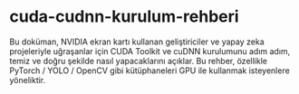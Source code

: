 # cuda-cudnn-kurulum-rehberi
Bu doküman, NVIDIA ekran kartı kullanan geliştiriciler ve yapay zeka projeleriyle uğraşanlar için CUDA Toolkit ve cuDNN kurulumunu adım adım, temiz ve doğru şekilde nasıl yapacaklarını açıklar. Bu rehber, özellikle PyTorch / YOLO / OpenCV gibi kütüphaneleri GPU ile kullanmak isteyenlere yöneliktir.
